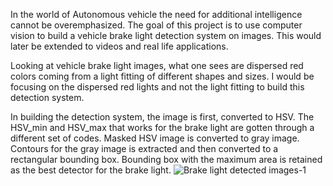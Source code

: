 In the world of Autonomous vehicle the need for additional intelligence cannot be overemphasized.
The goal of this project is to use computer vision to build a vehicle brake light detection system on images.
This would later be extended to videos and real life applications. 

Looking at vehicle brake light images, what one sees are dispersed red colors coming from a light fitting of different shapes and sizes.
I would be focusing on the dispersed red lights and not the light fitting to build this detection system.

In building the detection system, the image is first, converted to HSV.
The HSV_min and HSV_max that works for the brake light are gotten through a different set of codes.
Masked HSV image is converted to gray image.
Contours for the gray image is extracted and then converted to a rectangular bounding box.
Bounding box with the maximum area is retained as the best detector for the brake light.
![Brake light detected images-1](https://user-images.githubusercontent.com/71301809/123559860-8fa5b500-d796-11eb-9165-2727323af036.jpg)
